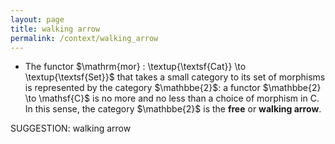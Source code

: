 ```yaml
---
layout: page
title: walking arrow
permalink: /context/walking_arrow
---
```

-  The functor $\mathrm{mor} : \textup{\textsf{Cat}} \to \textup{\textsf{Set}}$ that takes a small category to its set of morphisms is represented by the category $\mathbbe{2}$: a functor $\mathbbe{2} \to \mathsf{C}$ is no more and no less than a choice of morphism in $\mathsf{C}$. In this sense, the category $\mathbbe{2}$ is the **free** or **walking arrow**.

SUGGESTION: walking arrow